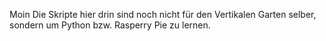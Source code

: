 Moin
Die Skripte hier drin sind noch nicht für den Vertikalen Garten selber, sondern um Python bzw. Rasperry Pie zu lernen.